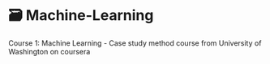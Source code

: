 # 🗃 Machine-Learning
Course 1: Machine Learning - Case study method course from University of Washington on coursera
